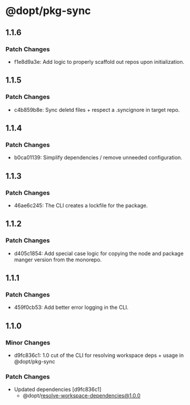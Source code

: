 # @dopt/pkg-sync

## 1.1.6

### Patch Changes

- f1e8d9a3e: Add logic to properly scaffold out repos upon initialization.

## 1.1.5

### Patch Changes

- c4b859b8e: Sync deletd files + respect a .syncignore in target repo.

## 1.1.4

### Patch Changes

- b0ca01139: Simplify dependencies / remove unneeded configuration.

## 1.1.3

### Patch Changes

- 46ae6c245: The CLI creates a lockfile for the package.

## 1.1.2

### Patch Changes

- d405c1854: Add special case logic for copying the node and package manger version from the monorepo.

## 1.1.1

### Patch Changes

- 459f0cb53: Add better error logging in the CLI.

## 1.1.0

### Minor Changes

- d9fc836c1: 1.0 cut of the CLI for resolving workspace deps + usage in @dopt/pkg-sync

### Patch Changes

- Updated dependencies [d9fc836c1]
  - @dopt/resolve-workspace-dependencies@1.0.0
